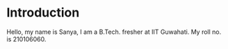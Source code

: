 # Introduction
Hello, my name is Sanya, I am a B.Tech. fresher at IIT Guwahati. My roll no. is 210106060.
